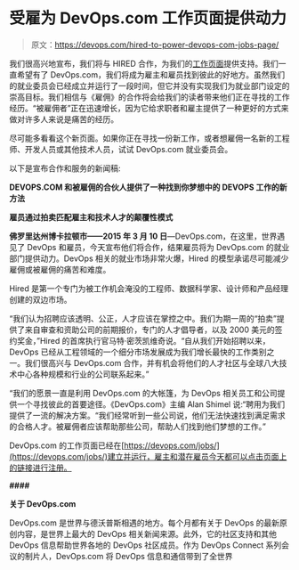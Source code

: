 # 受雇为 DevOps.com 工作页面提供动力

> 原文：<https://devops.com/hired-to-power-devops-com-jobs-page/>

我们很高兴地宣布，我们将与 HIRED 合作，为我们的[工作页面](https://devops.com/jobs/)提供支持。我们一直希望有了 DevOps.com，我们将成为雇主和雇员找到彼此的好地方。虽然我们的就业委员会已经成立并运行了一段时间，但它并没有实现我们为就业部门设定的崇高目标。我们相信与《雇佣》的合作将会给我们的读者带来他们正在寻找的工作经历。“被雇佣者”正在迅速增长，因为它给求职者和雇主提供了一种更好的方式来做对许多人来说是痛苦的经历。

尽可能多看看这个新页面。如果你正在寻找一份新工作，或者想雇佣一名新的工程师、开发人员或其他技术人员，试试 DevOps.com 就业委员会。

以下是宣布合作和服务的新闻稿:

**DEVOPS.COM 和被雇佣的合伙人提供了一种找到你梦想中的 DEVOPS 工作的新方法**

**雇员通过拍卖匹配雇主和技术人才的颠覆性模式**

**佛罗里达州博卡拉顿市——2015 年 3 月 10 日**—DevOps.com，在这里，世界遇见了 DevOps 和雇员，今天宣布他们将合作，结果雇员将为 DevOps.com 的就业部门提供动力。DevOps 相关的就业市场非常火爆，Hired 的模型承诺尽可能减少雇佣或被雇佣的痛苦和难度。

Hired 是第一个专门为被工作机会淹没的工程师、数据科学家、设计师和产品经理创建的双边市场。

“我们认为招聘应该透明、公正，人才应该在掌控之中。我们为期一周的“拍卖”提供了来自审查和资助公司的前期报价，专门的人才倡导者，以及 2000 美元的签约奖金，”Hired 的首席执行官马特·密茨凯维奇说。“自从我们开始招聘以来，DevOps 已经从工程领域的一个细分市场发展成为我们增长最快的工作类别之一。我们很高兴与 DevOps.com 合作，并有机会将他们的人才社区与全球八大技术中心各种规模和行业的公司联系起来。”

“我们的愿景一直是利用 DevOps.com 的大帐篷，为 DevOps 相关员工和公司提供一个寻找彼此的首要途径。《DevOps.com》主编 Alan Shimel 说:“聘用为我们提供了一流的解决方案。“我们经常听到一些公司说，他们无法快速找到满足需求的合格人才。被雇佣者应该帮助那些公司，帮助人们找到他们梦想的工作。”

DevOps.com 的工作页面已经在[https://devops.com/jobs/](https://devops.com/jobs/)建立并运行，雇主和潜在雇员今天都可以点击页面上的链接进行注册。

**####**

**关于 DevOps.com**

DevOps.com 是世界与德沃普斯相遇的地方。每个月都有关于 DevOps 的最新原创内容，是世界上最大的 DevOps 相关新闻来源。此外，它的社区支持和其他 DevOps 信息帮助世界各地的 DevOps 社区成员。作为 DevOps Connect 系列会议的制片人，DevOps.com 将 DevOps 信息和通信带到了全世界